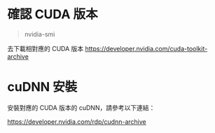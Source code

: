 # 確認 CUDA 版本

> nvidia-smi

去下載相對應的 CUDA 版本
https://developer.nvidia.com/cuda-toolkit-archive

# cuDNN 安裝

安裝對應的 CUDA 版本的 cuDNN，請參考以下連結：

https://developer.nvidia.com/rdp/cudnn-archive
